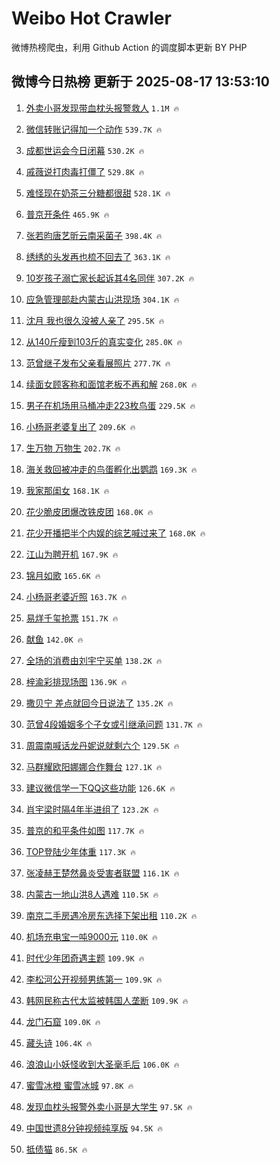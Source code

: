 # Weibo Hot Crawler 



微博热榜爬虫，利用 Github Action 的调度脚本更新 BY PHP 


## 微博今日热榜 更新于 2025-08-17 13:53:10 
1. [外卖小哥发现带血枕头报警救人](https://s.weibo.com/weibo?q=%23%E5%A4%96%E5%8D%96%E5%B0%8F%E5%93%A5%E5%8F%91%E7%8E%B0%E5%B8%A6%E8%A1%80%E6%9E%95%E5%A4%B4%E6%8A%A5%E8%AD%A6%E6%95%91%E4%BA%BA%23&t=31&band_rank=1&Refer=top) `1.1M 🔥` 

1. [微信转账记得加一个动作](https://s.weibo.com/weibo?q=%E5%BE%AE%E4%BF%A1%E8%BD%AC%E8%B4%A6%E8%AE%B0%E5%BE%97%E5%8A%A0%E4%B8%80%E4%B8%AA%E5%8A%A8%E4%BD%9C&t=31&band_rank=2&Refer=top) `539.7K 🔥` 

1. [成都世运会今日闭幕](https://s.weibo.com/weibo?q=%23%E6%88%90%E9%83%BD%E4%B8%96%E8%BF%90%E4%BC%9A%E4%BB%8A%E6%97%A5%E9%97%AD%E5%B9%95%23&t=31&band_rank=3&Refer=top) `530.2K 🔥` 

1. [戚薇说打肉毒打僵了](https://s.weibo.com/weibo?q=%E6%88%9A%E8%96%87%E8%AF%B4%E6%89%93%E8%82%89%E6%AF%92%E6%89%93%E5%83%B5%E4%BA%86&t=31&band_rank=4&Refer=top) `529.8K 🔥` 

1. [难怪现在奶茶三分糖都很甜](https://s.weibo.com/weibo?q=%23%E9%9A%BE%E6%80%AA%E7%8E%B0%E5%9C%A8%E5%A5%B6%E8%8C%B6%E4%B8%89%E5%88%86%E7%B3%96%E9%83%BD%E5%BE%88%E7%94%9C%23&t=31&band_rank=5&Refer=top) `528.1K 🔥` 

1. [普京开条件](https://s.weibo.com/weibo?q=%23%E6%99%AE%E4%BA%AC%E5%BC%80%E6%9D%A1%E4%BB%B6%23&t=31&band_rank=6&Refer=top) `465.9K 🔥` 

1. [张若昀唐艺昕云南采菌子](https://s.weibo.com/weibo?q=%23%E5%BC%A0%E8%8B%A5%E6%98%80%E5%94%90%E8%89%BA%E6%98%95%E4%BA%91%E5%8D%97%E9%87%87%E8%8F%8C%E5%AD%90%23&t=31&band_rank=7&Refer=top) `398.4K 🔥` 

1. [绣绣的头发再也梳不回去了](https://s.weibo.com/weibo?q=%23%E7%BB%A3%E7%BB%A3%E7%9A%84%E5%A4%B4%E5%8F%91%E5%86%8D%E4%B9%9F%E6%A2%B3%E4%B8%8D%E5%9B%9E%E5%8E%BB%E4%BA%86%23&t=31&band_rank=8&Refer=top) `363.1K 🔥` 

1. [10岁孩子溺亡家长起诉其4名同伴](https://s.weibo.com/weibo?q=%2310%E5%B2%81%E5%AD%A9%E5%AD%90%E6%BA%BA%E4%BA%A1%E5%AE%B6%E9%95%BF%E8%B5%B7%E8%AF%89%E5%85%B64%E5%90%8D%E5%90%8C%E4%BC%B4%23&t=31&band_rank=9&Refer=top) `307.2K 🔥` 

1. [应急管理部赴内蒙古山洪现场](https://s.weibo.com/weibo?q=%23%E5%BA%94%E6%80%A5%E7%AE%A1%E7%90%86%E9%83%A8%E8%B5%B4%E5%86%85%E8%92%99%E5%8F%A4%E5%B1%B1%E6%B4%AA%E7%8E%B0%E5%9C%BA%23&t=31&band_rank=10&Refer=top) `304.1K 🔥` 

1. [沈月 我也很久没被人亲了](https://s.weibo.com/weibo?q=%E6%B2%88%E6%9C%88%20%E6%88%91%E4%B9%9F%E5%BE%88%E4%B9%85%E6%B2%A1%E8%A2%AB%E4%BA%BA%E4%BA%B2%E4%BA%86&t=31&band_rank=11&Refer=top) `295.5K 🔥` 

1. [从140斤瘦到103斤的真实变化](https://s.weibo.com/weibo?q=%E4%BB%8E140%E6%96%A4%E7%98%A6%E5%88%B0103%E6%96%A4%E7%9A%84%E7%9C%9F%E5%AE%9E%E5%8F%98%E5%8C%96&t=31&band_rank=12&Refer=top) `285.0K 🔥` 

1. [范曾继子发布父亲看展照片](https://s.weibo.com/weibo?q=%23%E8%8C%83%E6%9B%BE%E7%BB%A7%E5%AD%90%E5%8F%91%E5%B8%83%E7%88%B6%E4%BA%B2%E7%9C%8B%E5%B1%95%E7%85%A7%E7%89%87%23&t=31&band_rank=13&Refer=top) `277.7K 🔥` 

1. [续面女顾客称和面馆老板不再和解](https://s.weibo.com/weibo?q=%23%E7%BB%AD%E9%9D%A2%E5%A5%B3%E9%A1%BE%E5%AE%A2%E7%A7%B0%E5%92%8C%E9%9D%A2%E9%A6%86%E8%80%81%E6%9D%BF%E4%B8%8D%E5%86%8D%E5%92%8C%E8%A7%A3%23&t=31&band_rank=14&Refer=top) `268.0K 🔥` 

1. [男子在机场用马桶冲走223枚鸟蛋](https://s.weibo.com/weibo?q=%23%E7%94%B7%E5%AD%90%E5%9C%A8%E6%9C%BA%E5%9C%BA%E7%94%A8%E9%A9%AC%E6%A1%B6%E5%86%B2%E8%B5%B0223%E6%9E%9A%E9%B8%9F%E8%9B%8B%23&t=31&band_rank=15&Refer=top) `229.5K 🔥` 

1. [小杨哥老婆复出了](https://s.weibo.com/weibo?q=%E5%B0%8F%E6%9D%A8%E5%93%A5%E8%80%81%E5%A9%86%E5%A4%8D%E5%87%BA%E4%BA%86&t=31&band_rank=16&Refer=top) `209.6K 🔥` 

1. [生万物 万物生](https://s.weibo.com/weibo?q=%E7%94%9F%E4%B8%87%E7%89%A9%20%E4%B8%87%E7%89%A9%E7%94%9F&t=31&band_rank=17&Refer=top) `202.7K 🔥` 

1. [海关救回被冲走的鸟蛋孵化出鹦鹉](https://s.weibo.com/weibo?q=%23%E6%B5%B7%E5%85%B3%E6%95%91%E5%9B%9E%E8%A2%AB%E5%86%B2%E8%B5%B0%E7%9A%84%E9%B8%9F%E8%9B%8B%E5%AD%B5%E5%8C%96%E5%87%BA%E9%B9%A6%E9%B9%89%23&t=31&band_rank=18&Refer=top) `169.3K 🔥` 

1. [我家那闺女](https://s.weibo.com/weibo?q=%E6%88%91%E5%AE%B6%E9%82%A3%E9%97%BA%E5%A5%B3&t=31&band_rank=19&Refer=top) `168.1K 🔥` 

1. [花少脆皮团爆改铁皮团](https://s.weibo.com/weibo?q=%23%E8%8A%B1%E5%B0%91%E8%84%86%E7%9A%AE%E5%9B%A2%E7%88%86%E6%94%B9%E9%93%81%E7%9A%AE%E5%9B%A2%23&t=31&band_rank=20&Refer=top) `168.0K 🔥` 

1. [花少开播把半个内娱的综艺喊过来了](https://s.weibo.com/weibo?q=%E8%8A%B1%E5%B0%91%E5%BC%80%E6%92%AD%E6%8A%8A%E5%8D%8A%E4%B8%AA%E5%86%85%E5%A8%B1%E7%9A%84%E7%BB%BC%E8%89%BA%E5%96%8A%E8%BF%87%E6%9D%A5%E4%BA%86&t=31&band_rank=21&Refer=top) `168.0K 🔥` 

1. [江山为聘开机](https://s.weibo.com/weibo?q=%E6%B1%9F%E5%B1%B1%E4%B8%BA%E8%81%98%E5%BC%80%E6%9C%BA&t=31&band_rank=22&Refer=top) `167.9K 🔥` 

1. [锦月如歌](https://s.weibo.com/weibo?q=%E9%94%A6%E6%9C%88%E5%A6%82%E6%AD%8C&t=31&band_rank=23&Refer=top) `165.6K 🔥` 

1. [小杨哥老婆近照](https://s.weibo.com/weibo?q=%E5%B0%8F%E6%9D%A8%E5%93%A5%E8%80%81%E5%A9%86%E8%BF%91%E7%85%A7&t=31&band_rank=24&Refer=top) `163.7K 🔥` 

1. [易烊千玺抢票](https://s.weibo.com/weibo?q=%E6%98%93%E7%83%8A%E5%8D%83%E7%8E%BA%E6%8A%A2%E7%A5%A8&t=31&band_rank=25&Refer=top) `151.7K 🔥` 

1. [献鱼](https://s.weibo.com/weibo?q=%E7%8C%AE%E9%B1%BC&t=31&band_rank=26&Refer=top) `142.0K 🔥` 

1. [全场的消费由刘宇宁买单](https://s.weibo.com/weibo?q=%E5%85%A8%E5%9C%BA%E7%9A%84%E6%B6%88%E8%B4%B9%E7%94%B1%E5%88%98%E5%AE%87%E5%AE%81%E4%B9%B0%E5%8D%95&t=31&band_rank=27&Refer=top) `138.2K 🔥` 

1. [梓渝彩排现场图](https://s.weibo.com/weibo?q=%E6%A2%93%E6%B8%9D%E5%BD%A9%E6%8E%92%E7%8E%B0%E5%9C%BA%E5%9B%BE&t=31&band_rank=28&Refer=top) `136.9K 🔥` 

1. [撒贝宁 差点就回今日说法了](https://s.weibo.com/weibo?q=%E6%92%92%E8%B4%9D%E5%AE%81%20%E5%B7%AE%E7%82%B9%E5%B0%B1%E5%9B%9E%E4%BB%8A%E6%97%A5%E8%AF%B4%E6%B3%95%E4%BA%86&t=31&band_rank=29&Refer=top) `135.2K 🔥` 

1. [范曾4段婚姻多个子女或引继承问题](https://s.weibo.com/weibo?q=%23%E8%8C%83%E6%9B%BE4%E6%AE%B5%E5%A9%9A%E5%A7%BB%E5%A4%9A%E4%B8%AA%E5%AD%90%E5%A5%B3%E6%88%96%E5%BC%95%E7%BB%A7%E6%89%BF%E9%97%AE%E9%A2%98%23&t=31&band_rank=30&Refer=top) `131.7K 🔥` 

1. [周震南喊话龙丹妮说就剩六个](https://s.weibo.com/weibo?q=%E5%91%A8%E9%9C%87%E5%8D%97%E5%96%8A%E8%AF%9D%E9%BE%99%E4%B8%B9%E5%A6%AE%E8%AF%B4%E5%B0%B1%E5%89%A9%E5%85%AD%E4%B8%AA&t=31&band_rank=31&Refer=top) `129.5K 🔥` 

1. [马群耀欧阳娜娜合作舞台](https://s.weibo.com/weibo?q=%23%E9%A9%AC%E7%BE%A4%E8%80%80%E6%AC%A7%E9%98%B3%E5%A8%9C%E5%A8%9C%E5%90%88%E4%BD%9C%E8%88%9E%E5%8F%B0%23&t=31&band_rank=32&Refer=top) `127.1K 🔥` 

1. [建议微信学一下QQ这些功能](https://s.weibo.com/weibo?q=%E5%BB%BA%E8%AE%AE%E5%BE%AE%E4%BF%A1%E5%AD%A6%E4%B8%80%E4%B8%8BQQ%E8%BF%99%E4%BA%9B%E5%8A%9F%E8%83%BD&t=31&band_rank=33&Refer=top) `126.6K 🔥` 

1. [肖宇梁时隔4年半进组了](https://s.weibo.com/weibo?q=%23%E8%82%96%E5%AE%87%E6%A2%81%E6%97%B6%E9%9A%944%E5%B9%B4%E5%8D%8A%E8%BF%9B%E7%BB%84%E4%BA%86%23&t=31&band_rank=34&Refer=top) `123.2K 🔥` 

1. [普京的和平条件如图](https://s.weibo.com/weibo?q=%E6%99%AE%E4%BA%AC%E7%9A%84%E5%92%8C%E5%B9%B3%E6%9D%A1%E4%BB%B6%E5%A6%82%E5%9B%BE&t=31&band_rank=35&Refer=top) `117.7K 🔥` 

1. [TOP登陆少年体重](https://s.weibo.com/weibo?q=%23TOP%E7%99%BB%E9%99%86%E5%B0%91%E5%B9%B4%E4%BD%93%E9%87%8D%23&t=31&band_rank=36&Refer=top) `117.3K 🔥` 

1. [张凌赫王楚然鼻炎受害者联盟](https://s.weibo.com/weibo?q=%E5%BC%A0%E5%87%8C%E8%B5%AB%E7%8E%8B%E6%A5%9A%E7%84%B6%E9%BC%BB%E7%82%8E%E5%8F%97%E5%AE%B3%E8%80%85%E8%81%94%E7%9B%9F&t=31&band_rank=37&Refer=top) `116.1K 🔥` 

1. [内蒙古一地山洪8人遇难](https://s.weibo.com/weibo?q=%23%E5%86%85%E8%92%99%E5%8F%A4%E4%B8%80%E5%9C%B0%E5%B1%B1%E6%B4%AA8%E4%BA%BA%E9%81%87%E9%9A%BE%23&t=31&band_rank=38&Refer=top) `110.5K 🔥` 

1. [南京二手房遇冷房东选择下架出租](https://s.weibo.com/weibo?q=%23%E5%8D%97%E4%BA%AC%E4%BA%8C%E6%89%8B%E6%88%BF%E9%81%87%E5%86%B7%E6%88%BF%E4%B8%9C%E9%80%89%E6%8B%A9%E4%B8%8B%E6%9E%B6%E5%87%BA%E7%A7%9F%23&t=31&band_rank=39&Refer=top) `110.2K 🔥` 

1. [机场充电宝一吨9000元](https://s.weibo.com/weibo?q=%23%E6%9C%BA%E5%9C%BA%E5%85%85%E7%94%B5%E5%AE%9D%E4%B8%80%E5%90%A89000%E5%85%83%23&t=31&band_rank=40&Refer=top) `110.0K 🔥` 

1. [时代少年团奇遇主题](https://s.weibo.com/weibo?q=%23%E6%97%B6%E4%BB%A3%E5%B0%91%E5%B9%B4%E5%9B%A2%E5%A5%87%E9%81%87%E4%B8%BB%E9%A2%98%23&t=31&band_rank=41&Refer=top) `109.9K 🔥` 

1. [李松河公开视频男练第一](https://s.weibo.com/weibo?q=%E6%9D%8E%E6%9D%BE%E6%B2%B3%E5%85%AC%E5%BC%80%E8%A7%86%E9%A2%91%E7%94%B7%E7%BB%83%E7%AC%AC%E4%B8%80&t=31&band_rank=42&Refer=top) `109.9K 🔥` 

1. [韩网民称古代太监被韩国人垄断](https://s.weibo.com/weibo?q=%E9%9F%A9%E7%BD%91%E6%B0%91%E7%A7%B0%E5%8F%A4%E4%BB%A3%E5%A4%AA%E7%9B%91%E8%A2%AB%E9%9F%A9%E5%9B%BD%E4%BA%BA%E5%9E%84%E6%96%AD&t=31&band_rank=43&Refer=top) `109.9K 🔥` 

1. [龙门石窟](https://s.weibo.com/weibo?q=%E9%BE%99%E9%97%A8%E7%9F%B3%E7%AA%9F&t=31&band_rank=44&Refer=top) `109.0K 🔥` 

1. [藏头诗](https://s.weibo.com/weibo?q=%E8%97%8F%E5%A4%B4%E8%AF%97&t=31&band_rank=45&Refer=top) `106.4K 🔥` 

1. [浪浪山小妖怪收到大圣毫毛后](https://s.weibo.com/weibo?q=%E6%B5%AA%E6%B5%AA%E5%B1%B1%E5%B0%8F%E5%A6%96%E6%80%AA%E6%94%B6%E5%88%B0%E5%A4%A7%E5%9C%A3%E6%AF%AB%E6%AF%9B%E5%90%8E&t=31&band_rank=46&Refer=top) `106.0K 🔥` 

1. [蜜雪冰橙  蜜雪冰城](https://s.weibo.com/weibo?q=%E8%9C%9C%E9%9B%AA%E5%86%B0%E6%A9%99%20%20%E8%9C%9C%E9%9B%AA%E5%86%B0%E5%9F%8E&t=31&band_rank=47&Refer=top) `97.8K 🔥` 

1. [发现血枕头报警外卖小哥是大学生](https://s.weibo.com/weibo?q=%23%E5%8F%91%E7%8E%B0%E8%A1%80%E6%9E%95%E5%A4%B4%E6%8A%A5%E8%AD%A6%E5%A4%96%E5%8D%96%E5%B0%8F%E5%93%A5%E6%98%AF%E5%A4%A7%E5%AD%A6%E7%94%9F%23&t=31&band_rank=48&Refer=top) `97.5K 🔥` 

1. [中国世遗8分钟视频纯享版](https://s.weibo.com/weibo?q=%23%E4%B8%AD%E5%9B%BD%E4%B8%96%E9%81%978%E5%88%86%E9%92%9F%E8%A7%86%E9%A2%91%E7%BA%AF%E4%BA%AB%E7%89%88%23&t=31&band_rank=49&Refer=top) `94.5K 🔥` 

1. [抵债猫](https://s.weibo.com/weibo?q=%E6%8A%B5%E5%80%BA%E7%8C%AB&t=31&band_rank=50&Refer=top) `86.5K 🔥` 

